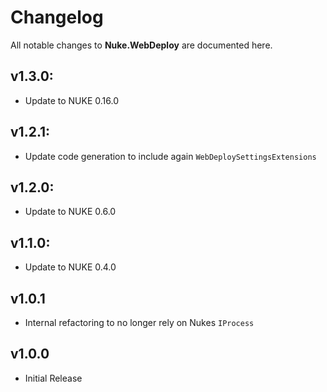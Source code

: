 # Changelog

All notable changes to **Nuke.WebDeploy** are documented here.

## v1.3.0:
- Update to NUKE 0.16.0

## v1.2.1:
- Update code generation to include again `WebDeploySettingsExtensions`

## v1.2.0:
- Update to NUKE 0.6.0

## v1.1.0:
- Update to NUKE 0.4.0

## v1.0.1
- Internal refactoring to no longer rely on Nukes `IProcess`

## v1.0.0
- Initial Release

